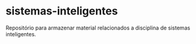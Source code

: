 # sistemas-inteligentes
Repositório para armazenar material relacionados a disciplina de sistemas inteligentes.
